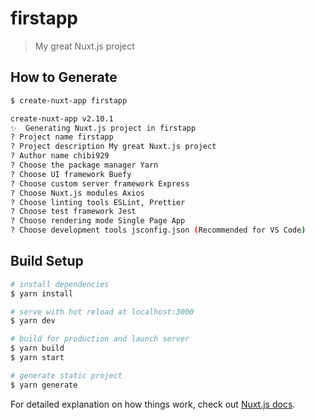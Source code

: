 # firstapp

> My great Nuxt.js project

## How to Generate

```bash
$ create-nuxt-app firstapp

create-nuxt-app v2.10.1
✨  Generating Nuxt.js project in firstapp
? Project name firstapp
? Project description My great Nuxt.js project
? Author name chibi929
? Choose the package manager Yarn
? Choose UI framework Buefy
? Choose custom server framework Express
? Choose Nuxt.js modules Axios
? Choose linting tools ESLint, Prettier
? Choose test framework Jest
? Choose rendering mode Single Page App
? Choose development tools jsconfig.json (Recommended for VS Code)
```

## Build Setup

``` bash
# install dependencies
$ yarn install

# serve with hot reload at localhost:3000
$ yarn dev

# build for production and launch server
$ yarn build
$ yarn start

# generate static project
$ yarn generate
```

For detailed explanation on how things work, check out [Nuxt.js docs](https://nuxtjs.org).
